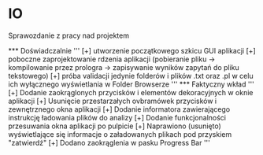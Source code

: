 # IO

Sprawozdanie z pracy nad projektem

*** Doświadczalnie 
'''
[+] utworzenie początkowego szkicu GUI aplikacji
[+] poboczne zaprojektowanie rdzenia aplikacji (pobieranie pliku -> kompilowanie przez prologra -> zapisywanie wyników zapytań do pliku tekstowego)
[+] próba validacji jedynie folderów i plików .txt oraz .pl w celu ich wyłącznego wyświetlania w Folder Browserze
'''
*** Faktyczny wkład
'''
[+] Dodanie zaokrąglonych przycisków i elementów dekoracyjnych w oknie aplikacji
[+] Usunięcie przestarzałych ovbramówek przycisków i zewnętrznego okna aplikacji
[+] Dodanie informatora zawierającego instrukcję ładowania plików do analizy 
[+] Dodanie funkcjonalności przesuwania okna aplikacji po pulpicie
[+] Naprawiono (usunięto) wyświetlające się informacje o załadowanych plikach pod przyskiem "zatwierdź"
[+] Dodano zaokrąglenia w pasku Progress Bar
'''
